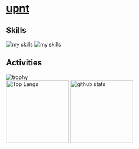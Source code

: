 # [upnt](https://upnt.github.io/Homepage/)

## Skills
<img alt="my skills" src="https://skillicons.dev/icons?theme=dark&perline=8&i=python,c,cpp,java,cmake,docker" />
<img alt="my skills" src="https://skillicons.dev/icons?theme=dark&perline=8&i=go,html,css,javascript,lua" />

## Activities

<img alt="trophy" src="https://github-profile-trophy.vercel.app/?username=upnt&theme=onedark" />

<div align="left"> 
  <img alt="Top Langs" height="170px" src="https://github-readme-stats.vercel.app/api?username=upnt&theme=dracula&layout=compact" />
  <img alt="github stats" height="170px" src="https://github-readme-stats.vercel.app/api/top-langs/?username=upnt&theme=dracula&layout=compact" />
</div>
